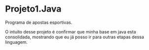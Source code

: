 # Projeto1.Java
Programa de apostas esportivas.

O intuito desse projeto é confirmar que minha base em java esta consolidada, mostrando que eu já posso ir para outras etapas dessa linguagem.
